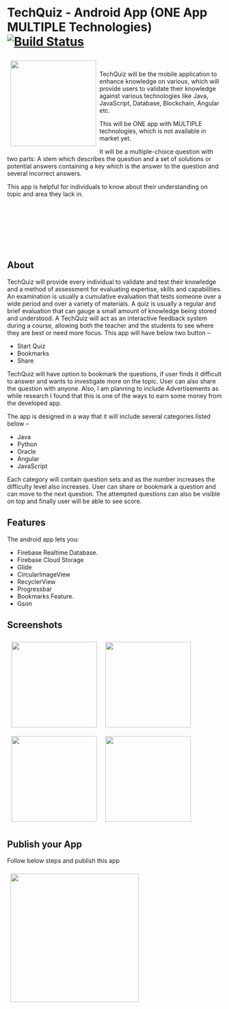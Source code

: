# TechQuiz - Android App (ONE App MULTIPLE Technologies) [![Build Status](https://travis-ci.org/wallabag/android-app.svg?branch=master)](https://github.com/nmehare/MobileApp)

<img src="https://user-images.githubusercontent.com/50725648/82731700-0f6b7f80-9d4c-11ea-8d6e-4c23cd1af9dd.png" align="left"
width="200" hspace="8" vspace="8">

<br />

TechQuiz will be the mobile application to enhance knowledge on various, which will provide users to validate their knowledge against various technologies like Java, JavaScript, Database, Blockchain, Angular etc. 

This will be ONE app with MULTIPLE technologies, which is not available in market yet.
 
It will be a multiple-choice question with two parts: A stem which describes the question and a set of solutions or potential answers containing a key which is the answer to the question and several incorrect answers. 

This app is helpful for individuals to know about their understanding on topic and area they lack in.

<br /><br /><br /><br /><br /><br />

## About

TechQuiz will provide every individual to validate and test their knowledge and a method of assessment for evaluating expertise, skills and capabilities. An examination is usually a cumulative evaluation that tests someone over a wide period and over a variety of materials. A quiz is usually a regular and brief evaluation that can gauge a small amount of knowledge being stored and understood. A TechQuiz will act as an interactive feedback system during a course, allowing both the teacher and the students to see where they are best or need more focus. This app will have below two button –

-	Start Quiz
-	Bookmarks
-   Share

TechQuiz will have option to bookmark the questions, if user finds it difficult to answer and wants to investigate more on the topic. User can also share the question with anyone. Also, I am planning to include Advertisements as while research I found that this is one of the ways to earn some money from the developed app. 

The app is designed in a way that it will include several categories listed below –

-	Java
-	Python
-	Oracle
-	Angular
-	JavaScript

Each category will contain question sets and as the number increases the difficulty level also increases. User can share or bookmark a question and can move to the next question. The attempted questions can also be visible on top and finally user will be able to see score.

## Features

The android app lets you:
- Firebase Realtime Database.
- Firebase Cloud Storage
- Glide
- CircularImageView
- RecyclerView
- Progressbar
- Bookmarks Feature.
- Gson


## Screenshots

[<img src="https://user-images.githubusercontent.com/50725648/82731906-48582400-9d4d-11ea-850a-e8ac6eaca109.png" align="left"
width="200"
    hspace="10" vspace="10">](https://user-images.githubusercontent.com/50725648/82731906-48582400-9d4d-11ea-850a-e8ac6eaca109.png)

[<img src="https://user-images.githubusercontent.com/50725648/82731912-4d1cd800-9d4d-11ea-84c0-23f3c0de0ef6.png" align="center"
width="200"
    hspace="10" vspace="10">](https://user-images.githubusercontent.com/50725648/82731912-4d1cd800-9d4d-11ea-84c0-23f3c0de0ef6.png)
[<img src="https://user-images.githubusercontent.com/50725648/82731911-4bebab00-9d4d-11ea-932f-039046708dc6.png" align="left"
width="200"
    hspace="10" vspace="10">](https://user-images.githubusercontent.com/50725648/82731911-4bebab00-9d4d-11ea-932f-039046708dc6.png)
[<img src="https://user-images.githubusercontent.com/50725648/82731910-4b531480-9d4d-11ea-95cf-d726430167ea.png" align="center"
width="200"
    hspace="10" vspace="10">](https://user-images.githubusercontent.com/50725648/82731910-4b531480-9d4d-11ea-95cf-d726430167ea.png)
    
## Publish your App
Follow below steps and publish this app

<img src="https://user-images.githubusercontent.com/50725648/83348766-cb433500-a372-11ea-955e-3b7dda660f9a.png" align="left"
width="300" hspace="8" vspace="8">

    
